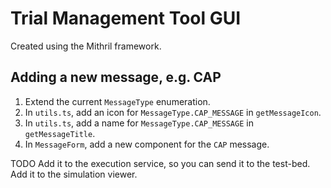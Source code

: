 # Trial Management Tool GUI

Created using the Mithril framework.

## Adding a new message, e.g. CAP

1. Extend the current `MessageType` enumeration.
2. In `utils.ts`, add an icon for `MessageType.CAP_MESSAGE` in `getMessageIcon`.
3. In `utils.ts`, add a name for `MessageType.CAP_MESSAGE` in `getMessageTitle`.
4. In `MessageForm`, add a new component for the `CAP` message.

TODO
Add it to the execution service, so you can send it to the test-bed.
Add it to the simulation viewer.